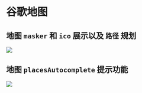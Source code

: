 # 谷歌地图
## 地图 `masker` 和 `ico` 展示以及 `路径` 规划
![](https://mysucceed.github.io/gooleMap/map1.png) 
## 地图 `placesAutocomplete` 提示功能
![](https://mysucceed.github.io/gooleMap/map2.png)
